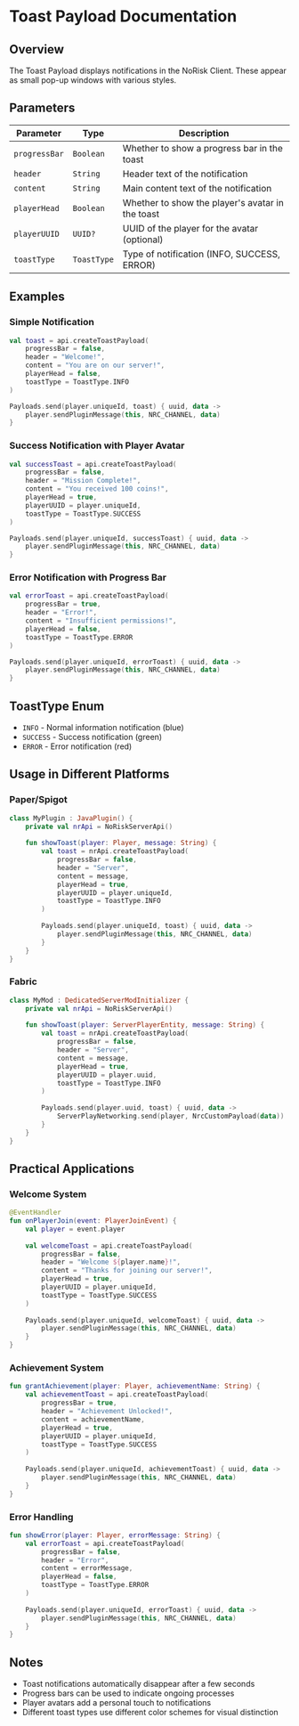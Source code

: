 # Toast Payload Documentation

## Overview
The Toast Payload displays notifications in the NoRisk Client. These appear as small pop-up windows with various styles.

## Parameters

| Parameter | Type | Description |
|-----------|------|-------------|
| `progressBar` | `Boolean` | Whether to show a progress bar in the toast |
| `header` | `String` | Header text of the notification |
| `content` | `String` | Main content text of the notification |
| `playerHead` | `Boolean` | Whether to show the player's avatar in the toast |
| `playerUUID` | `UUID?` | UUID of the player for the avatar (optional) |
| `toastType` | `ToastType` | Type of notification (INFO, SUCCESS, ERROR) |

## Examples

### Simple Notification
```kotlin
val toast = api.createToastPayload(
    progressBar = false,
    header = "Welcome!",
    content = "You are on our server!",
    playerHead = false,
    toastType = ToastType.INFO
)

Payloads.send(player.uniqueId, toast) { uuid, data ->
    player.sendPluginMessage(this, NRC_CHANNEL, data)
}
```

### Success Notification with Player Avatar
```kotlin
val successToast = api.createToastPayload(
    progressBar = false,
    header = "Mission Complete!",
    content = "You received 100 coins!",
    playerHead = true,
    playerUUID = player.uniqueId,
    toastType = ToastType.SUCCESS
)

Payloads.send(player.uniqueId, successToast) { uuid, data ->
    player.sendPluginMessage(this, NRC_CHANNEL, data)
}
```

### Error Notification with Progress Bar
```kotlin
val errorToast = api.createToastPayload(
    progressBar = true,
    header = "Error!",
    content = "Insufficient permissions!",
    playerHead = false,
    toastType = ToastType.ERROR
)

Payloads.send(player.uniqueId, errorToast) { uuid, data ->
    player.sendPluginMessage(this, NRC_CHANNEL, data)
}
```

## ToastType Enum

- `INFO` - Normal information notification (blue)
- `SUCCESS` - Success notification (green)
- `ERROR` - Error notification (red)

## Usage in Different Platforms

### Paper/Spigot
```kotlin
class MyPlugin : JavaPlugin() {
    private val nrApi = NoRiskServerApi()
    
    fun showToast(player: Player, message: String) {
        val toast = nrApi.createToastPayload(
            progressBar = false,
            header = "Server",
            content = message,
            playerHead = true,
            playerUUID = player.uniqueId,
            toastType = ToastType.INFO
        )
        
        Payloads.send(player.uniqueId, toast) { uuid, data ->
            player.sendPluginMessage(this, NRC_CHANNEL, data)
        }
    }
}
```

### Fabric
```kotlin
class MyMod : DedicatedServerModInitializer {
    private val nrApi = NoRiskServerApi()
    
    fun showToast(player: ServerPlayerEntity, message: String) {
        val toast = nrApi.createToastPayload(
            progressBar = false,
            header = "Server",
            content = message,
            playerHead = true,
            playerUUID = player.uuid,
            toastType = ToastType.INFO
        )
        
        Payloads.send(player.uuid, toast) { uuid, data ->
            ServerPlayNetworking.send(player, NrcCustomPayload(data))
        }
    }
}
```

## Practical Applications

### Welcome System
```kotlin
@EventHandler
fun onPlayerJoin(event: PlayerJoinEvent) {
    val player = event.player
    
    val welcomeToast = api.createToastPayload(
        progressBar = false,
        header = "Welcome ${player.name}!",
        content = "Thanks for joining our server!",
        playerHead = true,
        playerUUID = player.uniqueId,
        toastType = ToastType.SUCCESS
    )
    
    Payloads.send(player.uniqueId, welcomeToast) { uuid, data ->
        player.sendPluginMessage(this, NRC_CHANNEL, data)
    }
}
```

### Achievement System
```kotlin
fun grantAchievement(player: Player, achievementName: String) {
    val achievementToast = api.createToastPayload(
        progressBar = true,
        header = "Achievement Unlocked!",
        content = achievementName,
        playerHead = true,
        playerUUID = player.uniqueId,
        toastType = ToastType.SUCCESS
    )
    
    Payloads.send(player.uniqueId, achievementToast) { uuid, data ->
        player.sendPluginMessage(this, NRC_CHANNEL, data)
    }
}
```

### Error Handling
```kotlin
fun showError(player: Player, errorMessage: String) {
    val errorToast = api.createToastPayload(
        progressBar = false,
        header = "Error",
        content = errorMessage,
        playerHead = false,
        toastType = ToastType.ERROR
    )
    
    Payloads.send(player.uniqueId, errorToast) { uuid, data ->
        player.sendPluginMessage(this, NRC_CHANNEL, data)
    }
}
```

## Notes
- Toast notifications automatically disappear after a few seconds
- Progress bars can be used to indicate ongoing processes
- Player avatars add a personal touch to notifications
- Different toast types use different color schemes for visual distinction
